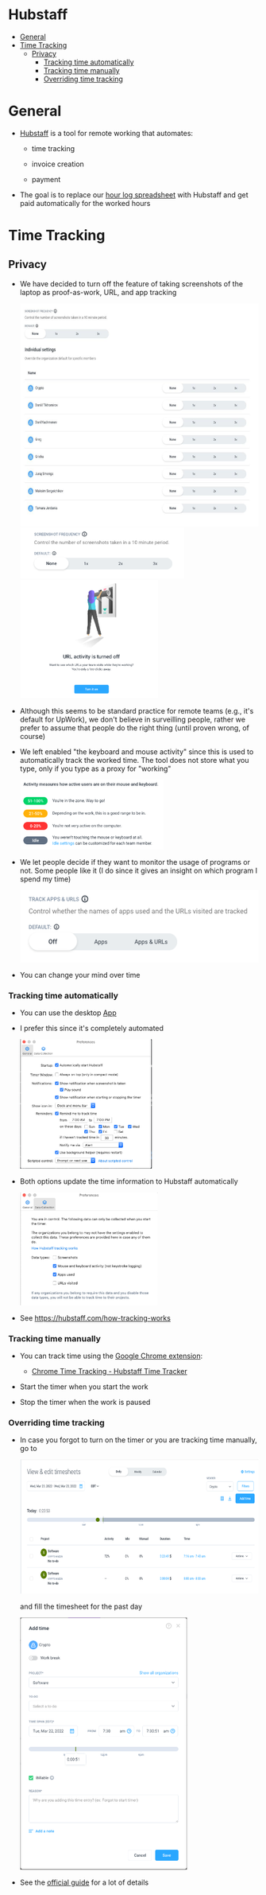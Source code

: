 # Hubstaff

<!-- toc -->

- [General](#general)
- [Time Tracking](#time-tracking)
  * [Privacy](#privacy)
    + [Tracking time automatically](#tracking-time-automatically)
    + [Tracking time manually](#tracking-time-manually)
    + [Overriding time tracking](#overriding-time-tracking)

<!-- tocstop -->

# General

- [<span class="underline">Hubstaff</span>](https://hubstaff.com/) is a tool for
remote working that automates:

  - time tracking

  -  invoice creation

  - payment

- The goal is to replace our
[<span class="underline">hour log spreadsheet</span>](https://docs.google.com/spreadsheets/d/1oNd6ORhc94oUzg5nhNC7fQelN_PmfAv110F7lUiZsxo/edit#gid=0)
with Hubstaff and get paid automatically for the worked hours

# Time Tracking

## Privacy

- We have decided to turn off the feature of taking screenshots of the laptop as
proof-as-work, URL, and app tracking

  <img src="Tools_Hubstaff_figs/image4.jpg" style="width:6.26772in;height:4.66667in" />

  <img src="Tools_Hubstaff_figs/image8.png" style="width:3.44034in;height:1.06338in" />

  <img src="Tools_Hubstaff_figs/image7.png" style="width:2.89844in;height:2.48438in" />

- Although this seems to be standard practice for remote teams (e.g., it's default
for UpWork), we don't believe in surveilling people, rather we prefer to assume
that people do the right thing (until proven wrong, of course)

- We left enabled "the keyboard and mouse activity" since this is used to
automatically track the worked time. The tool does not store what you type, only
if you type as a proxy for "working"

  <img src="Tools_Hubstaff_figs/image9.png" style="width:3.01563in;height:1.45221in" />

- We let people decide if they want to monitor the usage of programs or not. Some
people like it (I do since it gives an insight on which program I spend my time)

  <img src="Tools_Hubstaff_figs/image1.png" style="width:5.15625in;height:1.51042in" />

- You can change your mind over time

### Tracking time automatically

- You can use the desktop [<span
class="underline">App</span>](https://app.hubstaff.com/download)

- I prefer this since it's completely automated

  <img src="Tools_Hubstaff_figs/image6.png" style="width:2.76563in;height:2.71063in" />

- Both options update the time information to Hubstaff automatically

  <img src="Tools_Hubstaff_figs/image3.png" style="width:2.89272in;height:2.35938in" />

- See [<span
class="underline">https://hubstaff.com/how-tracking-works</span>](https://hubstaff.com/how-tracking-works)

### Tracking time manually

- You can track time using the
[<span class="underline">Google Chrome extension</span>](https://chrome.google.com/webstore/detail/hubstaff-time-tracker/mipeohjjimeknlkekbemdjbjniogbgel):

  - [<span class="underline">Chrome Time Tracking - Hubstaff Time Tracker</span>](https://www.youtube.com/watch?v=1dXfD3EJb2M)

- Start the timer when you start the work

- Stop the timer when the work is paused

### Overriding time tracking

- In case you forgot to turn on the timer or you are tracking time manually, go to

  <img src="Tools_Hubstaff_figs/image2.png" style="width:6.26772in;height:2.80556in" />

  and fill the timesheet for the past day

  <img src="Tools_Hubstaff_figs/image5.png" style="width:3.5049in;height:5.28646in" />

- See the
  [<span class="underline">official guide</span>](https://support.hubstaff.com/how-to-add-delete-and-edit-manual-time-entries/#:~:text=First%2C%20navigate%20to%20the%20Timesheets,of%20the%20manual%20time%20entry.)
  for a lot of details
